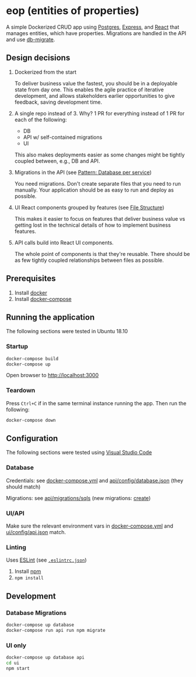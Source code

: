 # eop (entities of properties)

A simple Dockerized CRUD app using [Postgres](https://www.postgresql.org/),  [Express](https://expressjs.com/), and [React](https://reactjs.org/) that manages entities, which have properties.
Migrations are handled in the API and use [db-migrate](https://github.com/db-migrate/node-db-migrate).

## Design decisions

1. Dockerized from the start

   To deliver business value the fastest, you should be in a deployable state from day one. This enables the agile practice of iterative development, and allows stakeholders earlier opportunities to give feedback, saving development time.

2. A single repo instead of 3. Why? 1 PR for everything instead of 1 PR for each of the following:

    - DB
    - API w/ self-contained migrations
    - UI

   This also makes deployments easier as some changes might be tightly coupled between, e.g., DB and API.

3. Migrations in the API (see [Pattern: Database per service](https://microservices.io/patterns/data/database-per-service.html))

   You need migrations. Don't create separate files that you need to run manually. Your application should be as easy to run and deploy as possible.

4. UI React components grouped by features (see [File Structure](https://reactjs.org/docs/faq-structure.html#grouping-by-features-or-routes))

   This makes it easier to focus on features that deliver business value vs getting lost in the technical details of how to implement business features.

5. API calls build into React UI components.

   The whole point of components is that they're reusable. There should be as few tightly coupled relationships between files as possible.

## Prerequisites

1. Install [docker](https://docs.docker.com/install/)
2. Install [docker-compose](https://docs.docker.com/compose/install/)

## Running the application

The following sections were tested in Ubuntu 18.10

### Startup

```bash
docker-compose build
docker-compose up
```

Open browser to [http://localhost:3000](http://localhost:3000)

### Teardown

Press `Ctrl+C` if in the same terminal instance running the app.
Then run the following:

```bash
docker-compose down
```

## Configuration

The following sections were tested using [Visual Studio Code](https://code.visualstudio.com/)

### Database

Credentials: see [docker-compose.yml](docker-compose.yml) and [api/config/database.json](api/config/database.json) (they should match)

Migrations: see [api/migrations/sqls](api/migrations/sqls) (new migrations: [create](https://db-migrate.readthedocs.io/en/latest/Getting%20Started/commands/#create))

### UI/API

Make sure the relevant environment vars in [docker-compose.yml](docker-compose.yml) and [ui/config/api.json](ui/config.api.json) match.

### Linting

Uses [ESLint](https://eslint.org/) (see [`.eslintrc.json`](.eslintrc.json))

1. Install [npm](https://www.npmjs.com/get-npm)
2. `npm install`

## Development

### Database Migrations

```bash
docker-compose up database
docker-compose run api run npm migrate
```

### UI only

```bash
docker-compose up database api
cd ui
npm start
```
